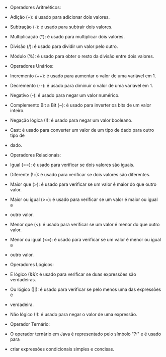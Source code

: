  * Operadores Aritméticos:
 * Adição (+): é usado para adicionar dois valores.
 * Subtração (-): é usado para subtrair dois valores.
 * Multiplicação (*): é usado para multiplicar dois valores.
 * Divisão (/): é usado para dividir um valor pelo outro.
 * Módulo (%): é usado para obter o resto da divisão entre dois valores.

 * Operadores Unários:
 * Incremento (++): é usado para aumentar o valor de uma variável em 1.
 * Decremento (--): é usado para diminuir o valor de uma variável em 1.
 * Negativo (-): é usado para negar um valor numérico.
 * Complemento Bit a Bit (~): é usado para inverter os bits de um valor inteiro.
 * Negação lógica (!): é usado para negar um valor booleano.
 * Cast: é usado para converter um valor de um tipo de dado para outro tipo de
 * dado.

 * Operadores Relacionais:
 * Igual (==): é usado para verificar se dois valores são iguais.
 * Diferente (!=): é usado para verificar se dois valores são diferentes.
 * Maior que (>): é usado para verificar se um valor é maior do que outro valor.
 * Maior ou igual (>=): é usado para verificar se um valor é maior ou igual a
 * outro valor.
 * Menor que (<): é usado para verificar se um valor é menor do que outro valor.
 * Menor ou igual (<=): é usado para verificar se um valor é menor ou igual a
 * outro valor.

 * Operadores Lógicos:
 * E lógico (&&): é usado para verificar se duas expressões são verdadeiras.
 * Ou lógico (||): é usado para verificar se pelo menos uma das expressões é
 * verdadeira.
 * Não lógico (!): é usado para negar o valor de uma expressão.

 * Operador Ternário:
 * O operador ternário em Java é representado pelo símbolo "?:" e é usado para
 * criar expressões condicionais simples e concisas.
